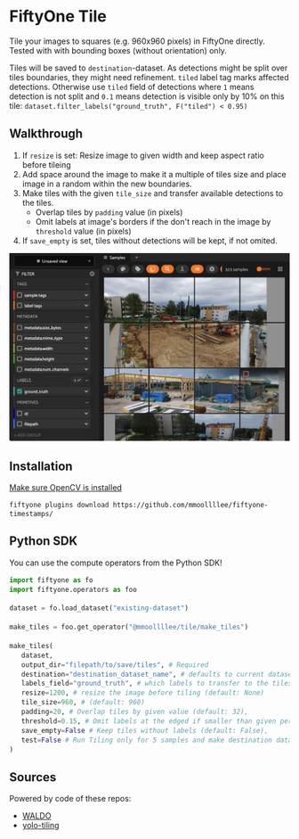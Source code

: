 # FiftyOne Tile

Tile your images to squares (e.g. 960x960 pixels) in FiftyOne directly.
Tested with with bounding boxes (without orientation) only.

Tiles will be saved to `destination`-dataset.
As detections might be split over tiles boundaries, they might need refinement.
`tiled` label tag marks affected detections.
Otherwise use `tiled` field of detections where `1` means detection is not split and `0.1` means detection is visible only by 10% on this tile:
`dataset.filter_labels("ground_truth", F("tiled") < 0.95)`

## Walkthrough
1. If `resize` is set: Resize image to given width and keep aspect ratio before tileing
2. Add space around the image to make it a multiple of tiles size and place image in a random within the new boundaries.
3. Make tiles with the given `tile_size` and transfer available detections to the tiles.
   - Overlap tiles by `padding` value (in pixels)
   - Omit labels at image's borders if the don't reach in the image by `threshold` value (in pixels)
4. If `save_empty` is set, tiles without detections will be kept, if not omited.

<img src="screenshot.png">

## Installation
[Make sure OpenCV is installed](https://docs.opencv.org/4.x/da/df6/tutorial_py_table_of_contents_setup.html)
```shell
fiftyone plugins download https://github.com/mmoollllee/fiftyone-timestamps/
```

## Python SDK

You can use the compute operators from the Python SDK!

```python
import fiftyone as fo
import fiftyone.operators as foo

dataset = fo.load_dataset("existing-dataset")

make_tiles = foo.get_operator("@mmoollllee/tile/make_tiles")

make_tiles(
   dataset,
   output_dir="filepath/to/save/tiles", # Required
   destination="destination_dataset_name", # defaults to current dataset name with '_tiled' suffix
   labels_field="ground_truth", # which labels to transfer to the tiles (Default: ground_truth)
   resize=1200, # resize the image before tiling (default: None)
   tile_size=960, # (default: 960)
   padding=20, # Overlap tiles by given value (default: 32),
   threshold=0.15, # Omit labels at the edged if smaller than given percentage (default: 0.15),
   save_empty=False # Keep tiles without labels (default: False),
   test=False # Run Tiling only for 5 samples and make destination dataset non-persistent
)
```

## Sources
Powered by code of these repos:
- [WALDO](https://github.com/stephansturges/WALDO/blob/master/playground/run_local_network_on_images_onnxruntime.py#L54)
- [yolo-tiling](https://github.com/slanj/yolo-tiling/blob/main/tile_yolo.py)
